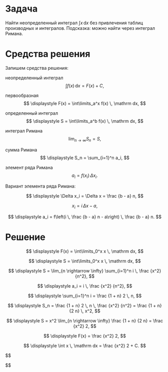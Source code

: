 # Задача
Найти неопределенный интеграл $\int x \, \mathrm dx$ без привлечения таблиц производных и интегралов. 
Подсказка: можно найти через интеграл Римана.

# Средства решения
Запишем средства решения:

неопределенный интеграл
$$
\displaystyle
\int f(x) \, \mathrm dx = F(x) + C,
$$

первообразная
$$
\displaystyle
F(x) = \int\limits_a^x f(x) \, \mathrm dx,
$$

определенный интеграл
$$
\displaystyle
S = \int\limits_a^b f(x) \, \mathrm dx,
$$

интеграл Римана
$$
\displaystyle
\lim_{n \rightarrow \infty} S_n = S,
$$

сумма Римана
$$
\displaystyle
S_n = \sum_{i=1}^n a_i,
$$

элемент ряда Римана
$$
\displaystyle
a_i = f(x_i) \, \Delta x_i.
$$

Вариант элемента ряда Римана:

$$
\displaystyle
\Delta x_i = \Delta x = \frac {b - a} n,
$$

$$
\displaystyle
x_i = i \, \Delta x - a,
$$

$$
\displaystyle
a_i = f\left(i \, \frac {b - a} n - a\right) \, \frac {b - a} n.
$$

# Решение
$$
\displaystyle
F(x) = \int\limits_0^x x \, \mathrm dx,
$$

$$
\displaystyle
S = \int\limits_0^x x \, \mathrm dx,
$$

$$
\displaystyle
S = \lim_{n \rightarrow \infty} \sum_{i=1}^n i \, \frac {x^2} {n^2},
$$

$$
\displaystyle
a_i = i \, \frac {x^2} {n^2},
$$

$$
\displaystyle
\sum_{i=1}^n i = \frac {1 + n} 2 \, n,
$$

$$
\displaystyle
S_n = \frac {1 + n} 2 \, n \, \frac {x^2} {n^2} = \frac {1 + n} {2 n} \, x^2,
$$

$$
\displaystyle
S = x^2 \lim_{n \rightarrow \infty} \frac {1 + n} {2 n} = \frac {x^2} 2,
$$

$$
\displaystyle
F(x) = \frac {x^2} 2,
$$

$$
\displaystyle
\int x \, \mathrm dx = \frac {x^2} 2 + C.
$$

$$

$$
